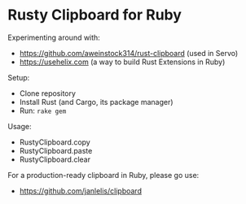 # Rusty Clipboard for Ruby

Experimenting around with:

- https://github.com/aweinstock314/rust-clipboard (used in Servo)
- https://usehelix.com (a way to build Rust Extensions in Ruby)

Setup:

- Clone repository
- Install Rust (and Cargo, its package manager)
- Run: `rake gem`

Usage:

- RustyClipboard.copy
- RustyClipboard.paste
- RustyClipboard.clear

For a production-ready clipboard in Ruby, please go use:

- https://github.com/janlelis/clipboard

